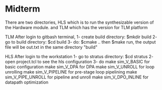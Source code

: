 # Midterm

There are two directories, HLS which is to run the synthesizable version of the Hardware module. and TLM which has the version for TLM platform

TLM
  After login to gitbash terminal,
    1- create build directory: $mkdir build
    2- go to build directory: $cd build
    3- do: $cmake .. then $make run,
   the output file will be out.txt in the same directory "build"
   
 HLS
  After login to the workstation 
    1- go to stratus directory: $cd stratus
    2- open project.tcl to see the hls configuration
    3- do
      make sim_V_BASIC for basic configuration
      make sim_V_DPA for DPA
      make sim_V_UNROLL for loop unrolling
      make sim_V_PIPELINE for pre-stage loop pipelining
      make sim_V_PIPE_UNROLL for pipeline and unroll
      make sim_V_DPO_INLINE for datapath optimization
